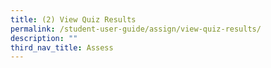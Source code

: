 ```yaml
---
title: (2) View Quiz Results
permalink: /student-user-guide/assign/view-quiz-results/
description: ""
third_nav_title: Assess
---
```

